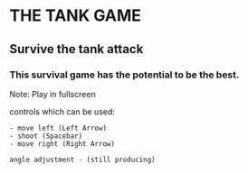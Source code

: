 # THE TANK GAME

## Survive the tank attack

### This survival game has the potential to be the best.

Note: Play in fullscreen

controls which can be used:

    - move left (Left Arrow)
    - shoot (Spacebar)
    - move right (Right Arrow)
    
    angle adjustment - (still producing)
